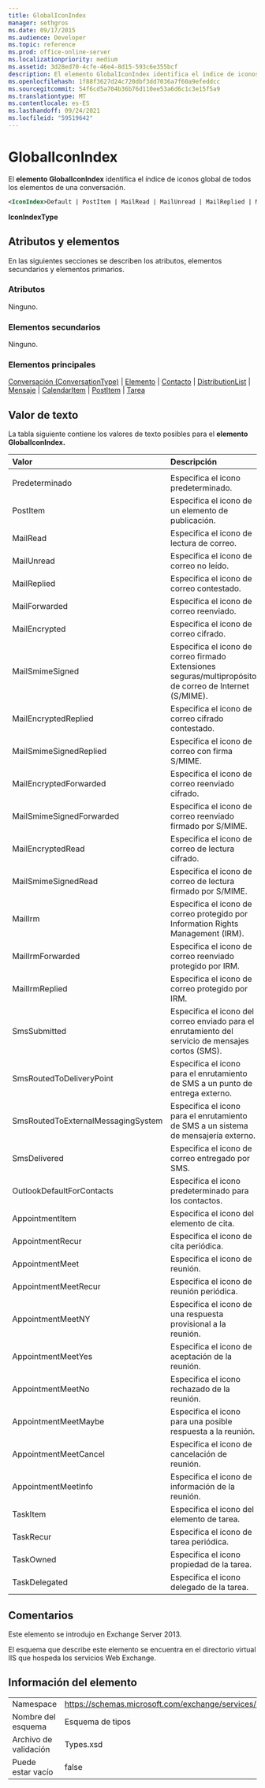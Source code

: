 ```yaml
---
title: GlobalIconIndex
manager: sethgros
ms.date: 09/17/2015
ms.audience: Developer
ms.topic: reference
ms.prod: office-online-server
ms.localizationpriority: medium
ms.assetid: 3d28ed70-4cfe-46e4-8d15-593c6e355bcf
description: El elemento GlobalIconIndex identifica el índice de iconos global de todos los elementos de una conversación.
ms.openlocfilehash: 1f88f3627d24c720dbf3dd7036a7f60a9efeddcc
ms.sourcegitcommit: 54f6cd5a704b36b76d110ee53a6d6c1c3e15f5a9
ms.translationtype: MT
ms.contentlocale: es-ES
ms.lasthandoff: 09/24/2021
ms.locfileid: "59519642"
---
```

# <a name="globaliconindex"></a>GlobalIconIndex

El **elemento GlobalIconIndex** identifica el índice de iconos global de todos los elementos de una conversación. 
  
```XML
<IconIndex>Default | PostItem | MailRead | MailUnread | MailReplied | MailForwarded | MailEncrypted | MailSmimeSigned | MailEncrytedReplied | MailSmimeSignedReplied | MailEncryptedForwarded | MailSmimeSignedForwarded | MailEncryptedRead | MailSmimeSignedRead | MailIrm | MaillrmForwarded | MaillrmReplied | SmsSubmitted | SmsRoutedToDeliveryPoint | SmsRoutedToExternalMessagingSystem | SmsDelivered | OutlookDefaultForContacts | AppointmentItem | AppointmentRecur | AppointmentMeet | AppointmentMeetRecur | AppointmentMeetNY | AppointmentMeetYes | AppointmentMeetNo | AppointmentMeetMaybe | AppointmentMeetCancel | AppointmentMeetInfo | TaskItem | TaskRecur | TaskOwned | TaskDelegated</IconIndex>
```

 **IconIndexType**
## <a name="attributes-and-elements"></a>Atributos y elementos

En las siguientes secciones se describen los atributos, elementos secundarios y elementos primarios.
  
### <a name="attributes"></a>Atributos

Ninguno.
  
### <a name="child-elements"></a>Elementos secundarios

Ninguno.
  
### <a name="parent-elements"></a>Elementos principales

[Conversación (ConversationType)](conversation-conversationtype.md)  |  [Elemento](item.md)  |  [Contacto](contact.md)  |  [DistributionList](distributionlist.md)  |  [Mensaje](message-ex15websvcsotherref.md)  |  [CalendarItem](calendaritem.md)  |  [PostItem](postitem.md)  |  [Tarea](task.md)
  
## <a name="text-value"></a>Valor de texto

La tabla siguiente contiene los valores de texto posibles para el **elemento GlobalIconIndex.** 
  
|**Valor**|**Descripción**|
|:-----|:-----|
|||
|Predeterminado  <br/> |Especifica el icono predeterminado.  <br/> |
|PostItem  <br/> |Especifica el icono de un elemento de publicación.  <br/> |
|MailRead  <br/> |Especifica el icono de lectura de correo.  <br/> |
|MailUnread  <br/> |Especifica el icono de correo no leído.  <br/> |
|MailReplied  <br/> |Especifica el icono de correo contestado.  <br/> |
|MailForwarded  <br/> |Especifica el icono de correo reenviado.  <br/> |
|MailEncrypted  <br/> |Especifica el icono de correo cifrado.  <br/> |
|MailSmimeSigned  <br/> |Especifica el icono de correo firmado Extensiones seguras/multipropósito de correo de Internet (S/MIME).  <br/> |
|MailEncryptedReplied  <br/> |Especifica el icono de correo cifrado contestado.  <br/> |
|MailSmimeSignedReplied  <br/> |Especifica el icono de correo con firma S/MIME.  <br/> |
|MailEncryptedForwarded  <br/> |Especifica el icono de correo reenviado cifrado.  <br/> |
|MailSmimeSignedForwarded  <br/> |Especifica el icono de correo reenviado firmado por S/MIME.  <br/> |
|MailEncryptedRead  <br/> |Especifica el icono de correo de lectura cifrado.  <br/> |
|MailSmimeSignedRead  <br/> |Especifica el icono de correo de lectura firmado por S/MIME.  <br/> |
|MailIrm  <br/> |Especifica el icono de correo protegido por Information Rights Management (IRM).  <br/> |
|MailIrmForwarded  <br/> |Especifica el icono de correo reenviado protegido por IRM.  <br/> |
|MailIrmReplied  <br/> |Especifica el icono de correo protegido por IRM.  <br/> |
|SmsSubmitted  <br/> |Especifica el icono del correo enviado para el enrutamiento del servicio de mensajes cortos (SMS).  <br/> |
|SmsRoutedToDeliveryPoint  <br/> |Especifica el icono para el enrutamiento de SMS a un punto de entrega externo.  <br/> |
|SmsRoutedToExternalMessagingSystem  <br/> |Especifica el icono para el enrutamiento de SMS a un sistema de mensajería externo.  <br/> |
|SmsDelivered  <br/> |Especifica el icono de correo entregado por SMS.  <br/> |
|OutlookDefaultForContacts  <br/> |Especifica el icono predeterminado para los contactos.  <br/> |
|AppointmentItem  <br/> |Especifica el icono del elemento de cita.  <br/> |
|AppointmentRecur  <br/> |Especifica el icono de cita periódica.  <br/> |
|AppointmentMeet  <br/> |Especifica el icono de reunión.  <br/> |
|AppointmentMeetRecur  <br/> |Especifica el icono de reunión periódica.  <br/> |
|AppointmentMeetNY  <br/> |Especifica el icono de una respuesta provisional a la reunión.  <br/> |
|AppointmentMeetYes  <br/> |Especifica el icono de aceptación de la reunión.  <br/> |
|AppointmentMeetNo  <br/> |Especifica el icono rechazado de la reunión.  <br/> |
|AppointmentMeetMaybe  <br/> |Especifica el icono para una posible respuesta a la reunión.  <br/> |
|AppointmentMeetCancel  <br/> |Especifica el icono de cancelación de reunión.  <br/> |
|AppointmentMeetInfo  <br/> |Especifica el icono de información de la reunión.  <br/> |
|TaskItem  <br/> |Especifica el icono del elemento de tarea.  <br/> |
|TaskRecur  <br/> |Especifica el icono de tarea periódica.  <br/> |
|TaskOwned  <br/> |Especifica el icono propiedad de la tarea.  <br/> |
|TaskDelegated  <br/> |Especifica el icono delegado de la tarea.  <br/> |
   
## <a name="remarks"></a>Comentarios

Este elemento se introdujo en Exchange Server 2013.
  
El esquema que describe este elemento se encuentra en el directorio virtual IIS que hospeda los servicios Web Exchange.
  
## <a name="element-information"></a>Información del elemento

|||
|:-----|:-----|
|Namespace  <br/> |https://schemas.microsoft.com/exchange/services/2006/types  <br/> |
|Nombre del esquema  <br/> |Esquema de tipos  <br/> |
|Archivo de validación  <br/> |Types.xsd  <br/> |
|Puede estar vacío  <br/> |false  <br/> |
   

